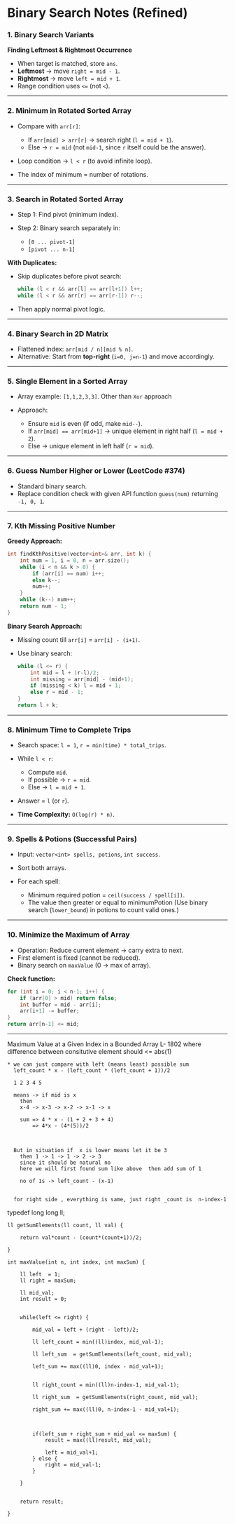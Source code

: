 # Binary Search Notes (Refined)

### 1. Binary Search Variants

**Finding Leftmost & Rightmost Occurrence**

* When target is matched, store `ans`.
* **Leftmost** → move `right = mid - 1`.
* **Rightmost** → move `left = mid + 1`.
* Range condition uses `<=` (not `<`).

---

### 2. Minimum in Rotated Sorted Array

* Compare with `arr[r]`:

  * If `arr[mid] > arr[r]` → search right (`l = mid + 1`).
  * Else → `r = mid` (not `mid-1`, since `r` itself could be the answer).
* Loop condition → `l < r` (to avoid infinite loop).
* The index of minimum = number of rotations.

---

### 3. Search in Rotated Sorted Array

* Step 1: Find pivot (minimum index).
* Step 2: Binary search separately in:

  * `[0 ... pivot-1]`
  * `[pivot ... n-1]`

**With Duplicates:**

* Skip duplicates before pivot search:

  ```cpp
  while (l < r && arr[l] == arr[l+1]) l++;
  while (l < r && arr[r] == arr[r-1]) r--;
  ```
* Then apply normal pivot logic.

---

### 4. Binary Search in 2D Matrix

* Flattened index: `arr[mid / n][mid % n]`.
* Alternative: Start from **top-right** (`i=0, j=n-1`) and move accordingly.

---

### 5. Single Element in a Sorted Array

* Array example: `[1,1,2,3,3]`.
    Other than `Xor` approach
* Approach:

  * Ensure `mid` is even (if odd, make `mid--`).
  * If `arr[mid] == arr[mid+1]` → unique element in right half (`l = mid + 2`).
  * Else → unique element in left half (`r = mid`).

---

### 6. Guess Number Higher or Lower (LeetCode #374)

* Standard binary search.
* Replace condition check with given API function `guess(num)` returning `-1, 0, 1`.

---

### 7. Kth Missing Positive Number

**Greedy Approach:**

```cpp
int findKthPositive(vector<int>& arr, int k) {
    int num = 1, i = 0, n = arr.size();
    while (i < n && k > 0) {
        if (arr[i] == num) i++;
        else k--;
        num++;
    }
    while (k--) num++;
    return num - 1;
}
```

**Binary Search Approach:**

* Missing count till `arr[i]` = `arr[i] - (i+1)`.
* Use binary search:

  ```cpp
  while (l <= r) {
      int mid = l + (r-l)/2;
      int missing = arr[mid] - (mid+1);
      if (missing < k) l = mid + 1;
      else r = mid - 1;
  }
  return l + k;
  ```

---

### 8. Minimum Time to Complete Trips

* Search space: `l = 1`, `r = min(time) * total_trips`.
* While `l < r`:

  * Compute `mid`.
  * If possible → `r = mid`.
  * Else → `l = mid + 1`.
* Answer = `l` (or `r`).
* **Time Complexity:** `O(log(r) * n)`.

---

### 9. Spells & Potions (Successful Pairs)

* Input: `vector<int> spells, potions`, `int success`.
* Sort both arrays.
* For each spell:

  * Minimum required potion = `ceil(success / spell[i])`.
  * The value then greater or equal to minimumPotion (Use binary search (`lower_bound`) in potions to count valid ones.)

---

### 10. Minimize the Maximum of Array

* Operation: Reduce current element → carry extra to next.
* First element is fixed (cannot be reduced).
* Binary search on `maxValue` (0 → max of array).

**Check function:**

```cpp
for (int i = 0; i < n-1; i++) {
    if (arr[0] > mid) return false;
    int buffer = mid - arr[i];
    arr[i+1] -= buffer;
}
return arr[n-1] <= mid;
```

---


Maximum Value at a Given Index in a Bounded Array L- 1802
    where difference between consitutive element should  <= abs(1)

    * we can just compare with left (means least) possible sum
      left_count * x - (left_count * (left_count + 1))/2

      1 2 3 4 5

      means -> if mid is x
        then 
        x-4 -> x-3 -> x-2 -> x-1 -> x

        sum => 4 * x - (1 + 2 + 3 + 4)
            => 4*x - (4*(5))/2



      But in situation if  x is lower means let it be 3
        then 1 -> 1 -> 1 -> 2 -> 3
        since it should be natural no
        here we will first found sum like above  then add sum of 1

        no of 1s -> left_count - (x-1) 


      for right side , everything is same, just right _count is  n-index-1


  typedef long long ll;
    
    ll getSumElements(ll count, ll val) {
        
        return val*count - (count*(count+1))/2;
        
    }
    
    int maxValue(int n, int index, int maxSum) {
        
        ll left  = 1;
        ll right = maxSum;
        
        ll mid_val;
        int result = 0;
        
        
        while(left <= right) {
            
            mid_val = left + (right - left)/2;
            
            ll left_count = min((ll)index, mid_val-1);
            
            ll left_sum  = getSumElements(left_count, mid_val);
            
            left_sum += max((ll)0, index - mid_val+1);
            
            
            ll right_count = min((ll)n-index-1, mid_val-1);
            
            ll right_sum  = getSumElements(right_count, mid_val);
            
            right_sum += max((ll)0, n-index-1 - mid_val+1);
            
            
            
            if(left_sum + right_sum + mid_val <= maxSum) {
                result = max((ll)result, mid_val);
                
                left = mid_val+1;
            } else {
                right = mid_val-1;
            }
            
        }
        
        
        return result;
        
    }
